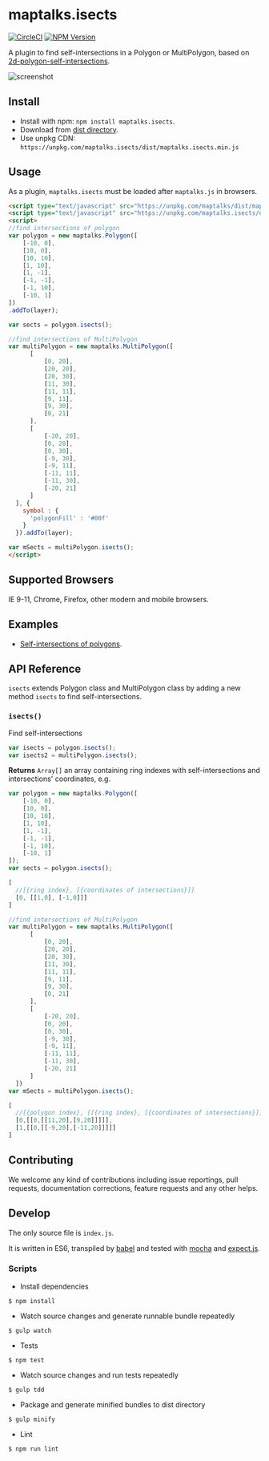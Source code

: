 # maptalks.isects

[![CircleCI](https://circleci.com/gh/maptalks/maptalks.isects.svg?style=shield)](https://circleci.com/gh/maptalks/maptalks.isects)
[![NPM Version](https://img.shields.io/npm/v/maptalks.isects.svg)](https://github.com/maptalks/maptalks.isects)

A plugin to find self-intersections in a Polygon or MultiPolygon, based on [2d-polygon-self-intersections](https://github.com/tmpvar/2d-polygon-self-intersections).

![screenshot](https://cloud.githubusercontent.com/assets/13678919/25571325/335fdede-2e61-11e7-88c6-d3e0bac23e23.jpg)

## Install
  
* Install with npm: ```npm install maptalks.isects```. 
* Download from [dist directory](https://github.com/maptalks/maptalks.isects/tree/gh-pages/dist).
* Use unpkg CDN: ```https://unpkg.com/maptalks.isects/dist/maptalks.isects.min.js```

## Usage

As a plugin, ```maptalks.isects``` must be loaded after ```maptalks.js``` in browsers.
```html
<script type="text/javascript" src="https://unpkg.com/maptalks/dist/maptalks.min.js"></script>
<script type="text/javascript" src="https://unpkg.com/maptalks.isects/dist/maptalks.isects.min.js"></script>
<script>
//find intersections of polygon
var polygon = new maptalks.Polygon([
    [-10, 0],
    [10, 0],
    [10, 10],
    [1, 10],
    [1, -1],
    [-1, -1],
    [-1, 10],
    [-10, 1]
])
.addTo(layer);

var sects = polygon.isects();

//find intersections of MultiPolygon
var multiPolygon = new maptalks.MultiPolygon([
      [
          [0, 20],
          [20, 20],
          [20, 30],
          [11, 30],
          [11, 11],
          [9, 11],
          [9, 30],
          [0, 21]
      ],
      [
          [-20, 20],
          [0, 20],
          [0, 30],
          [-9, 30],
          [-9, 11],
          [-11, 11],
          [-11, 30],
          [-20, 21]
      ]
  ], {
    symbol : {
      'polygonFill' : '#00f'
    }
  }).addTo(layer);

var mSects = multiPolygon.isects();
</script>
```
## Supported Browsers

IE 9-11, Chrome, Firefox, other modern and mobile browsers.

## Examples

* [Self-intersections of polygons](https://maptalks.github.io/maptalks.isects/demo/).

## API Reference

`isects` extends Polygon class and MultiPolygon class by adding a new method `isects` to find self-intersections.

### `isects()`

Find self-intersections

```javascript
var isects = polygon.isects();
var isects2 = multiPolygon.isects();
```

**Returns** `Array[]` an array containing ring indexes with self-intersections and intersections' coordinates, e.g.

```javascript
var polygon = new maptalks.Polygon([
    [-10, 0],
    [10, 0],
    [10, 10],
    [1, 10],
    [1, -1],
    [-1, -1],
    [-1, 10],
    [-10, 1]
]);
var sects = polygon.isects();
```
```javascript
[
  //[{ring index}, [{coordinates of intersections}]]
  [0, [[1,0], [-1,0]]]
]
```

```javascript
//find intersections of MultiPolygon
var multiPolygon = new maptalks.MultiPolygon([
      [
          [0, 20],
          [20, 20],
          [20, 30],
          [11, 30],
          [11, 11],
          [9, 11],
          [9, 30],
          [0, 21]
      ],
      [
          [-20, 20],
          [0, 20],
          [0, 30],
          [-9, 30],
          [-9, 11],
          [-11, 11],
          [-11, 30],
          [-20, 21]
      ]
  ])
var mSects = multiPolygon.isects();
```
```javascript
[
  //[{polygon index}, [[{ring index}, [{coordinates of intersections}]]]]
  [0,[[0,[[11,20],[9,20]]]]],
  [1,[[0,[[-9,20],[-11,20]]]]]
]
```

## Contributing

We welcome any kind of contributions including issue reportings, pull requests, documentation corrections, feature requests and any other helps.

## Develop

The only source file is ```index.js```.

It is written in ES6, transpiled by [babel](https://babeljs.io/) and tested with [mocha](https://mochajs.org) and [expect.js](https://github.com/Automattic/expect.js).

### Scripts

* Install dependencies
```shell
$ npm install
```

* Watch source changes and generate runnable bundle repeatedly
```shell
$ gulp watch
```

* Tests
```shell
$ npm test
```

* Watch source changes and run tests repeatedly
```shell
$ gulp tdd
```

* Package and generate minified bundles to dist directory
```shell
$ gulp minify
```

* Lint
```shell
$ npm run lint
```
